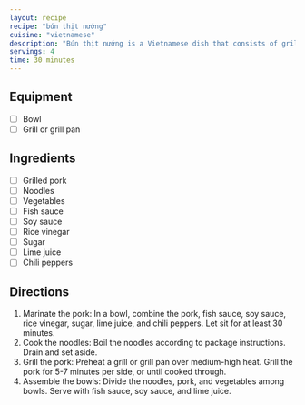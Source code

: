 ```yaml
---
layout: recipe
recipe: "bún thịt nướng"
cuisine: "vietnamese"
description: "Bún thịt nướng is a Vietnamese dish that consists of grilled pork, noodles, and vegetables."
servings: 4
time: 30 minutes
---
```


## Equipment
- [ ] Bowl
- [ ] Grill or grill pan

## Ingredients
- [ ] Grilled pork
- [ ] Noodles
- [ ] Vegetables
- [ ] Fish sauce
- [ ] Soy sauce
- [ ] Rice vinegar
- [ ] Sugar
- [ ] Lime juice
- [ ] Chili peppers

## Directions
1. Marinate the pork: In a bowl, combine the pork, fish sauce, soy sauce, rice vinegar, sugar, lime juice, and chili peppers. Let sit for at least 30 minutes.
2. Cook the noodles: Boil the noodles according to package instructions. Drain and set aside.
3. Grill the pork: Preheat a grill or grill pan over medium-high heat. Grill the pork for 5-7 minutes per side, or until cooked through.
4. Assemble the bowls: Divide the noodles, pork, and vegetables among bowls. Serve with fish sauce, soy sauce, and lime juice.
